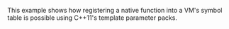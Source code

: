 
This example shows how registering a native function into a VM's symbol
table is possible using C++11's template parameter packs.
